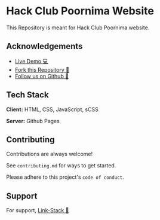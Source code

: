 # Hack Club Poornima Website
This Repository is meant for Hack Club Poornima website.

## Acknowledgements

 - [Live Demo 💻](https://hackclubpoornima.github.io/website/)
 - [Fork this Repository 🍴](https://github.com/hackclubpoornima/website/fork)
 - [Follow us on Github 📄](https://github.com/hackclubpoornima)


## Tech Stack

**Client:** HTML, CSS, JavaScript, sCSS

**Server:** Github Pages


## Contributing

Contributions are always welcome!

See `contributing.md` for ways to get started.

Please adhere to this project's `code of conduct`.


## Support

For support, [Link-Stack 📄](https://hackclubpoornima.github.io/linkstack/)